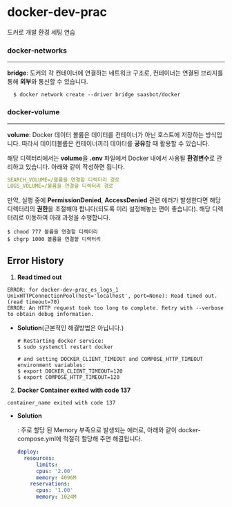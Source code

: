 # docker-dev-prac
도커로 개발 환경 세팅 연습



### docker-networks

**************************************************

**bridge**: 도커의 각 컨테이너에 연결하는 네트워크 구조로, 컨테이너는 연결된 브리지를 통해 **외부**와 통신할 수 있습니다.

```
  $ docker network create --driver bridge saasbot/docker
```



### docker-volume

**************************************************

**volume**: Docker 데이터 볼륨은 데이터를 컨테이너가 아닌 호스트에 저장하는 방식입니다. 따라서 데이터볼륨은 컨테이너끼리 데이터를 **공유**할 때 활용할 수 있습니다.

해당 디렉터리에서는 **volume**을 **.env** 파일에서 Docker 내에서 사용될 **환경변수**로 관리하고 있습니다. 아래와 같이 작성하면 됩니다.

```yaml
SEARCH_VOLUME=/볼륨을 연결할 디렉터리 경로
LOGS_VOLUME=/볼륨을 연결할 디렉터리 경로
```

만약, 실행 중에 **PermissionDenied**, **AccessDenied** 관련 에러가 발생한다면 해당 디렉터리의 **권한**을 조절해야 합니다(되도록 미리 설정해놓는 편이 좋습니다). 해당 디렉터리로 이동하여 아래 과정을 수행합니다.

```
$ chmod 777 볼륨을 연결할 디렉터리
$ chgrp 1000 볼륨을 연결할 디렉터리
```





## Error History

1. **Read timed out**

```
ERROR: for docker-dev-prac_es_logs_1  UnixHTTPConnectionPool(host='localhost', port=None): Read timed out. (read timeout=70)
ERROR: An HTTP request took too long to complete. Retry with --verbose to obtain debug information.
```

- **Solution**(근본적인 해결방법은 아닙니다.)

  ```
  # Restarting docker service:
  $ sudo systemctl restart docker
  
  # and setting DOCKER_CLIENT_TIMEOUT and COMPOSE_HTTP_TIMEOUT environment variables:
  $ export DOCKER_CLIENT_TIMEOUT=120
  $ export COMPOSE_HTTP_TIMEOUT=120
  ```



2. **Docker Container exited with code 137**

```
container_name exited with code 137
```

- **Solution**

  : 주로 할당 된 Memory 부족으로 발생되는 에러로, 아래와 같이 docker-compose.yml에 적절히 할당해 주면 해결됩니다.

  ```yaml
  deploy:
  	resources:
    	limits:
      	cpus: '2.00'
        memory: 4096M
      reservations:
      	cpus: '1.00'
        memory: 1024M
  ```

  

